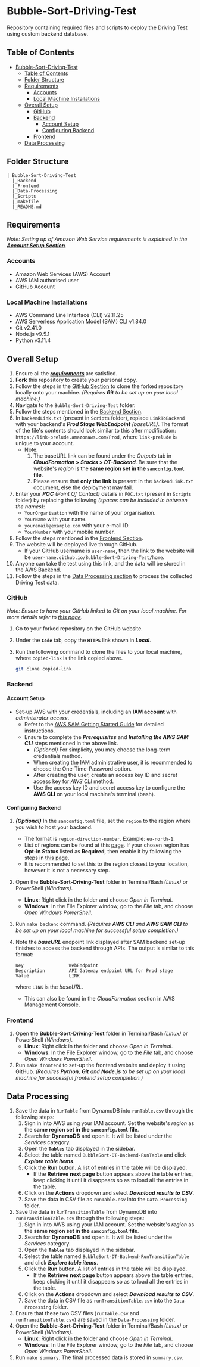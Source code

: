 # Bubble-Sort-Driving-Test

Repository containing required files and scripts to deploy the Driving Test using custom backend database.

## Table of Contents

- [Bubble-Sort-Driving-Test](#bubble-sort-driving-test)
  - [Table of Contents](#table-of-contents)
  - [Folder Structure](#folder-structure)
  - [Requirements](#requirements)
    - [Accounts](#accounts)
    - [Local Machine Installations](#local-machine-installations)
  - [Overall Setup](#overall-setup)
    - [GitHub](#github)
    - [Backend](#backend)
      - [Account Setup](#account-setup)
      - [Configuring Backend](#configuring-backend)
    - [Frontend](#frontend)
  - [Data Processing](#data-processing)

## Folder Structure

```text
|_Bubble-Sort-Driving-Test
  |_Backend
  |_Frontend
  |_Data-Processing
  |_Scripts
  |_makefile
  |_README.md
```

## Requirements

_Note: Setting up of Amazon Web Service requirements is explained in the [**Account Setup Section**](#account-setup)._

### Accounts

- Amazon Web Services (AWS) Account
- AWS IAM authorised user
- GitHub Account

### Local Machine Installations

- AWS Command Line Interface (CLI) v2.11.25
- AWS Serverless Application Model (SAM) CLI v1.84.0
- Git v2.41.0
- Node.js v9.5.1
- Python v3.11.4

## Overall Setup

1. Ensure all the [_**requirements**_](#requirements) are satisfied.
2. **Fork** this repository to create your personal copy.
3. Follow the steps in the [GitHub Section](#github) to clone the forked repository locally onto your machine. _(Requires **Git** to be set up on your local machine.)_
4. Navigate to the `Bubble-Sort-Driving-Test` folder.
5. Follow the steps mentioned in the [Backend Section](#backend).
6. In `backendLink.txt` (present in `Scripts` folder), replace `LinkToBackend` with your backend's _**Prod Stage WebEndpoint** (baseURL)_. The format of the file's contents should look similar to this after modification: `https://link-prelude.amazonaws.com/Prod`, where `link-prelude` is unique to your account.
    - Note:
        1. The baseURL link can be found under the _Outputs_ tab in _**CloudFormation > Stacks > DT-Backend**_. Be sure that the website's _region_ is the **same region set in the `samconfig.toml` file**.
        2. Please ensure that **only the link** is present in the `backendLink.txt` document, else the deployment may fail.
7. Enter your _**POC** (Point Of Contact)_ details in `POC.txt` (present in `Scripts` folder) by replacing the following _(spaces can be included in between the names)_:
    - `YourOrganisation` with the name of your organisation.
    - `YourName` with your name.
    - `youremail@example.com` with your e-mail ID.
    - `YourNumber` with your mobile number.
8. Follow the steps mentioned in the [Frontend Section](#frontend).
9. The website will be deployed live through GitHub.
    - If your GitHub username is `user-name`, then the link to the website will be `user-name.github.io/Bubble-Sort-Driving-Test/home`.
10. Anyone can take the test using this link, and the data will be stored in the AWS Backend.
11. Follow the steps in the [Data Processing section](#data-processing) to process the collected Driving Test data.

### GitHub

_Note: Ensure to have your GitHub linked to Git on your local machine. For more details refer to [this page](https://docs.github.com/en/account-and-profile/setting-up-and-managing-your-personal-account-on-github/managing-email-preferences/setting-your-commit-email-address#setting-your-commit-email-address-in-git)._

1. Go to your forked repository on the GitHub website.
2. Under the **`Code`** tab, copy the **`HTTPS`** link shown in _**Local**_.
3. Run the following command to clone the files to your local machine, where `copied-link` is the link copied above.

    ```bash
    git clone copied-link
    ```

### Backend

#### Account Setup

- Set-up AWS with your credentials, including an **IAM account** with _administrator access_.
  - Refer to the [AWS SAM Getting Started Guide](https://docs.aws.amazon.com/serverless-application-model/latest/developerguide/prerequisites.html) for detailed instructions.
  - Ensure to complete the _**Prerequisites**_ and _**Installing the AWS SAM CLI**_ steps mentioned in the above link.
    - _(Optional)_ For simplicity, you may choose the long-term credentials method.
    - When creating the IAM administrative user, it is recommended to choose the One-Time-Password option.
    - After creating the user, create an access key ID and secret access key for _AWS CLI_ method.
    - Use the access key ID and secret access key to configure the **AWS CLI** on your local machine's terminal (bash).

#### Configuring Backend

1. _**(Optional)**_ In the `samconfig.toml` file, set the `region` to the region where you wish to host your backend.
    - The format is `region-direction-number`. Example: `eu-north-1`.
    - List of regions can be found at this [page](https://docs.aws.amazon.com/AWSEC2/latest/UserGuide/using-regions-availability-zones.html#concepts-available-regions). If your chosen region has **Opt-in Status** listed as **Required**, then enable it by following the steps in [this page](https://docs.aws.amazon.com/accounts/latest/reference/manage-acct-regions.html#manage-acct-regions-enable-organization).
    - It is recommended to set this to the region closest to your location, however it is not a necessary step.
2. Open the **Bubble-Sort-Driving-Test** folder in Terminal/Bash _(Linux)_ or PowerShell _(Windows)_.
    - **Linux**: Right click in the folder and choose _Open in Terminal_.
    - **Windows**: In the File Explorer window, go to the _File_ tab, and choose _Open Windows PowerShell_.
3. Run `make backend` command. _(Requires **AWS CLI** and **AWS SAM CLI** to be set up on your local machine for successful setup completion.)_
4. Note the _**baseURL**_ endpoint link displayed after SAM backend set-up finishes to access the backend through APIs. The output is similar to this format:

    ```text
    Key                 WebEndpoint
    Description         API Gateway endpoint URL for Prod stage
    Value               LINK
    ```

    where `LINK` is the _baseURL_.

    - This can also be found in the _CloudFormation_ section in AWS Management Console.

### Frontend

1. Open the **Bubble-Sort-Driving-Test** folder in Terminal/Bash _(Linux)_ or PowerShell _(Windows)_.
    - **Linux**: Right click in the folder and choose _Open in Terminal_.
    - **Windows**: In the File Explorer window, go to the _File_ tab, and choose _Open Windows PowerShell_.
2. Run `make frontend` to set-up the frontend website and deploy it using GitHub. _(Requires **Python**, **Git** and **Node.js** to be set up on your local machine for successful frontend setup completion.)_

## Data Processing

1. Save the data in `RunTable` from DynamoDB into `runTable.csv` through the following steps:
    1. Sign in into AWS using your IAM account. Set the website's _region_ as the **same region set in the `samconfig.toml` file**.
    2. Search for **DynamoDB** and open it. It will be listed under the _Services_ category.
    3. Open the **`Tables`** tab displayed in the sidebar.
    4. Select the table named `BubbleSort-DT-Backend-RunTable` and click _**Explore table items**_.
    5. Click the **Run** button. A list of entries in the table will be displayed.
       - If the **Retrieve next page** button appears above the table entries, keep clicking it until it disappears so as to load all the entries in the table.
    6. Click on the **Actions** dropdown and select _**Download results to CSV**_.
    7. Save the data in CSV file as `runTable.csv` into the `Data-Processing` folder.
2. Save the data in `RunTransitionTable` from DynamoDB into `runTransitionTable.csv` through the following steps:
    1. Sign in into AWS using your IAM account. Set the website's _region_ as the **same region set in the `samconfig.toml` file**.
    2. Search for **DynamoDB** and open it. It will be listed under the _Services_ category.
    3. Open the **`Tables`** tab displayed in the sidebar.
    4. Select the table named `BubbleSort-DT-Backend-RunTransitionTable` and click _**Explore table items**_.
    5. Click the **Run** button. A list of entries in the table will be displayed.
       - If the **Retrieve next page** button appears above the table entries, keep clicking it until it disappears so as to load all the entries in the table.
    6. Click on the **Actions** dropdown and select _**Download results to CSV**_.
    7. Save the data in CSV file as `runTransitionTable.csv` into the `Data-Processing` folder.
3. Ensure that these two CSV files (`runTable.csv` and `runTransitionTable.csv`) are saved in the `Data-Processing` folder.
4. Open the **Bubble-Sort-Driving-Test** folder in Terminal/Bash _(Linux)_ or PowerShell _(Windows)_.
    - **Linux**: Right click in the folder and choose _Open in Terminal_.
    - **Windows**: In the File Explorer window, go to the _File_ tab, and choose _Open Windows PowerShell_.
5. Run `make summary`. The final processed data is stored in `summary.csv`.
